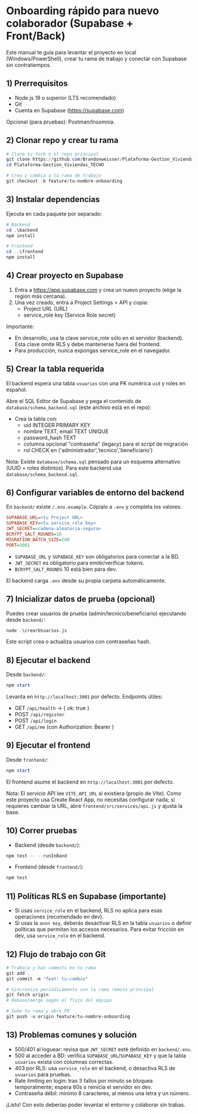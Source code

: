 # Onboarding rápido para nuevo colaborador (Supabase + Front/Back)

Este manual te guía para levantar el proyecto en local (Windows/PowerShell), crear tu rama de trabajo y conectar con Supabase sin contratiempos.

## 1) Prerrequisitos
- Node.js 18 o superior (LTS recomendado)
- Git
- Cuenta en Supabase (https://supabase.com)

Opcional (para pruebas): Postman/Insomnia.

## 2) Clonar repo y crear tu rama
```powershell
# Clona tu fork o el repo principal
git clone https://github.com/Brandonweisser/Plataforma-Gestion_Viviendas_TECHO.git
cd Plataforma-Gestion_Viviendas_TECHO

# Crea y cambia a tu rama de trabajo
git checkout -b feature/tu-nombre-onboarding
```

## 3) Instalar dependencias
Ejecuta en cada paquete por separado:
```powershell
# Backend
cd .\backend
npm install

# Frontend
cd ..\frontend
npm install
```

## 4) Crear proyecto en Supabase
1. Entra a https://app.supabase.com y crea un nuevo proyecto (elige la región más cercana).
2. Una vez creado, entra a Project Settings > API y copia:
   - Project URL (URL)
   - service_role key (Service Role secret)

Importante:
- En desarrollo, usa la clave service_role sólo en el servidor (backend). Esta clave omite RLS y debe mantenerse fuera del frontend.
- Para producción, nunca expongas service_role en el navegador.

## 5) Crear la tabla requerida
El backend espera una tabla `usuarios` con una PK numérica `uid` y roles en español.

Abre el SQL Editor de Supabase y pega el contenido de `database/schema_backend.sql` (este archivo está en el repo):
- Crea la tabla con:
  - uid INTEGER PRIMARY KEY
  - nombre TEXT, email TEXT UNIQUE
  - password_hash TEXT
  - columna opcional "contraseña" (legacy) para el script de migración
  - rol CHECK en ('administrador','tecnico','beneficiario')

Nota: Existe `database/schema.sql` pensado para un esquema alternativo (UUID + roles distintos). Para este backend usa `database/schema_backend.sql`.

## 6) Configurar variables de entorno del backend
En `backend/` existe `/.env.example`. Cópialo a `.env` y completa los valores:
```ini
SUPABASE_URL=<tu Project URL>
SUPABASE_KEY=<tu service_role key>
JWT_SECRET=<cadena-aleatoria-segura>
BCRYPT_SALT_ROUNDS=10
MIGRATION_BATCH_SIZE=200
PORT=3001
```

- `SUPABASE_URL` y `SUPABASE_KEY` son obligatorios para conectar a la BD.
- `JWT_SECRET` es obligatorio para emitir/verificar tokens.
- `BCRYPT_SALT_ROUNDS` 10 está bien para dev.

El backend carga `.env` desde su propia carpeta automáticamente.

## 7) Inicializar datos de prueba (opcional)
Puedes crear usuarios de prueba (admin/tecnico/beneficiario) ejecutando desde `backend/`:
```powershell
node .\crearUsuarios.js
```
Este script crea o actualiza usuarios con contraseñas hash.

## 8) Ejecutar el backend
Desde `backend/`:
```powershell
npm start
```
Levanta en `http://localhost:3001` por defecto. Endpoints útiles:
- GET `/api/health` → { ok: true }
- POST `/api/register`
- POST `/api/login`
- GET `/api/me` (con Authorization: Bearer <token>)

## 9) Ejecutar el frontend
Desde `frontend/`:
```powershell
npm start
```
El frontend asume el backend en `http://localhost:3001` por defecto.

Nota: El servicio API lee `VITE_API_URL` si existiera (propio de Vite). Como este proyecto usa Create React App, no necesitas configurar nada; si requieres cambiar la URL, abre `frontend/src/services/api.js` y ajusta la base.

## 10) Correr pruebas
- Backend (desde `backend/`):
```powershell
npm test -- --runInBand
```
- Frontend (desde `frontend/`):
```powershell
npm test
```

## 11) Políticas RLS en Supabase (importante)
- Si usas `service_role` en el backend, RLS no aplica para esas operaciones (recomendado en dev).
- Si usas la `anon key`, deberás desactivar RLS en la tabla `usuarios` o definir políticas que permitan los accesos necesarios. Para evitar fricción en dev, usa `service_role` en el backend.

## 12) Flujo de trabajo con Git
```powershell
# Trabaja y haz commits en tu rama
git add .
git commit -m "feat: tu-cambio"

# Sincroniza periódicamente con la rama remota principal
git fetch origin
# Rebase/merge según el flujo del equipo

# Sube tu rama y abre PR
git push -u origin feature/tu-nombre-onboarding
```

## 13) Problemas comunes y solución
- 500/401 al loguear: revisa que `JWT_SECRET` esté definido en `backend/.env`.
- 500 al acceder a BD: verifica `SUPABASE_URL`/`SUPABASE_KEY` y que la tabla `usuarios` exista con columnas correctas.
- 403 por RLS: usa `service_role` en el backend, o desactiva RLS de `usuarios` para pruebas.
- Rate limiting en login: tras 3 fallos por minuto se bloquea temporalmente; espera 60s o reinicia el servidor en dev.
- Contraseña débil: mínimo 8 caracteres, al menos una letra y un número.

¡Listo! Con esto deberías poder levantar el entorno y colaborar sin trabas.

